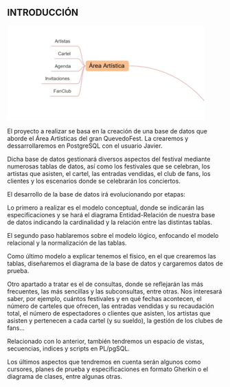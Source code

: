 ## INTRODUCCIÓN

![ImagenBBDD](../../Images/Captura.PNG)

El proyecto a realizar se basa en la creación de una base de datos que aborde el Área Artísticas del gran QuevedoFest. La crearemos y dessarrollaremos en PostgreSQL con el usuario Javier.

Dicha base de datos gestionará diversos aspectos del festival mediante numerosas tablas de datos, así como los festivales que se celebran, los artistas que asisten, el cartel, las entradas vendidas, el club de fans, los clientes y los escenarios donde se celebrarán los conciertos.

El desarrollo de la base de datos irá evolucionando por etapas:   

Lo primero a realizar es el modelo conceptual, donde se indicarán las especificaciones y se hará el diagrama Entidad-Relación de nuestra base de datos indicando la cardinalidad y la relación entre las distintas tablas. 

El segundo paso hablaremos sobre el modelo lógico, enfocando el modelo relacional y la normalización de las tablas.  

Como último modelo a explicar tenemos el físico, en el que crearemos las tablas, diseñaremos el diagrama de la base de datos y cargaremos datos de prueba.  

Otro apartado a tratar es el de consultas, donde se reflejarán las más frecuentes, las más sencillas y las subconsultas, entre otras. Nos interesará saber, por ejemplo, cuántos festivales y en qué fechas acontecen, el número de carteles que ofrecen, las entradas vendidas y su recaudación total, el número de espectadores o clientes que asisten, los artistas que asisten y pertenecen a cada cartel (y su sueldo), la gestión de los clubes de fans... 

Relacionado con lo anterior, también tendremos un espacio de vistas, secuencias, indices y scripts en PL/pgSQL.

Los últimos aspectos que tendremos en cuenta serán algunos como cursores, planes de prueba y especificaciones en formato Gherkin o el diagrama de clases, entre algunas otras.